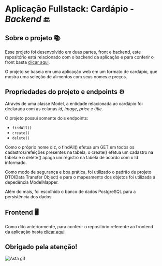 # Aplicação Fullstack: Cardápio - _Backend_ 🔚

## Sobre o projeto 📚

Esse projeto foi desenvolvido em duas partes, front e backend, este repositório está relacionado com o backend da aplicação e para conferir o front basta [clicar aqui](https://link.com).

O projeto se baseia em uma aplicação web em um formato de cardápio, que mostra uma seleção de alimentos com seus nomes e preços.

## Propriedades do projeto e endpoints ⚙️

Através de uma classe Model, a entidade relacionada ao cardápio foi declarada com as colunas _id_, _image_, _price_ e _title_.

O projeto possui somente dois endpoints:
 - `findAll()`
 - `create()`
 - `delete()`

Como o próprio nome diz, o findAll() efetua um GET em todos os cadastros/refeições presentes na tabela, o create() efetua um cadastro na tabela e o delete() apaga um registro na tabela de acordo com o Id informado. 

Como modo de segurança e boa prática, foi utilizado o padrão de projeto DTO(Data Transfer Object) e para o mapeamento dos objetos foi utilizada a depedência ModelMapper.

Além do mais, foi escolhido o banco de dados PostgreSQL para a persistência dos dados.

## Frontend 🖥️

Como dito anteriormente, para conferir o repositório referente ao frontend da aplicação basta [clicar aqui](https://link.com).

## Obrigado pela atenção!

![Asta gif](https://media.tenor.com/Iy3Wtz2pCaAAAAAC/black-clover-asta.gif)
